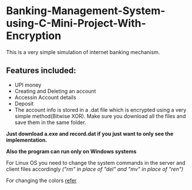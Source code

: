 # Banking-Management-System-using-C-Mini-Project-With-Encryption
This is a very simple simulation of internet banking mechanism.
## Features included:
  * UPI money
  * Creating and Deleting an account
  * Accessin Account details 
  * Deposit
  * The account info is stored in a .dat file which is encrypted using a very simple method(Bitwise XOR).
Make sure you download all the files and save them in the same folder.

**Just download a.exe and record.dat if you just want to only see the implementation.**

**Also the program can run only on Windows systems**

For Linux OS you need to change the system commands in the server and client files accordingly
_("rm" in place of "del" and "mv" in place of "ren")_

For changing the colors 
[refer](https://opensource.com/article/19/9/linux-terminal-colors)
